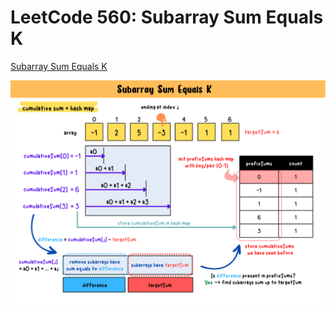 # LeetCode 560: Subarray Sum Equals K
[Subarray Sum Equals K](https://yuminlee2.medium.com/leetcode-560-subarray-sum-equals-k-9eb688e43534)

![subarray sum equals k-summary-card](https://github.com/ClaireLee22/Leetcode/blob/main/LeetCode%20560-Subarray%20Sum%20Equals%20K/summary.png)

